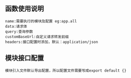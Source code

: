 ## 函数使用说明
```
name:需要执行的模块及配置 eg:app.all
data:请求体
query:查询参数
customBaseUrl:自定义请求转发前缀
headers:接口配置时添加，默认：application/json
```

## 模块接口配置
```
模块引入文件默认导出配置，所以配置文件需要写成export default {}
```
